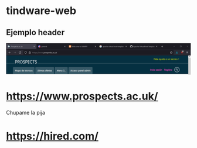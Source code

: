 # tindware-web
## Ejemplo header
![Ejemplo header](https://github.com/9c23a5/tindware-web/blob/main/ejemplo_header.png?raw=true)
# https://www.prospects.ac.uk/
Chupame la pija
# https://hired.com/
